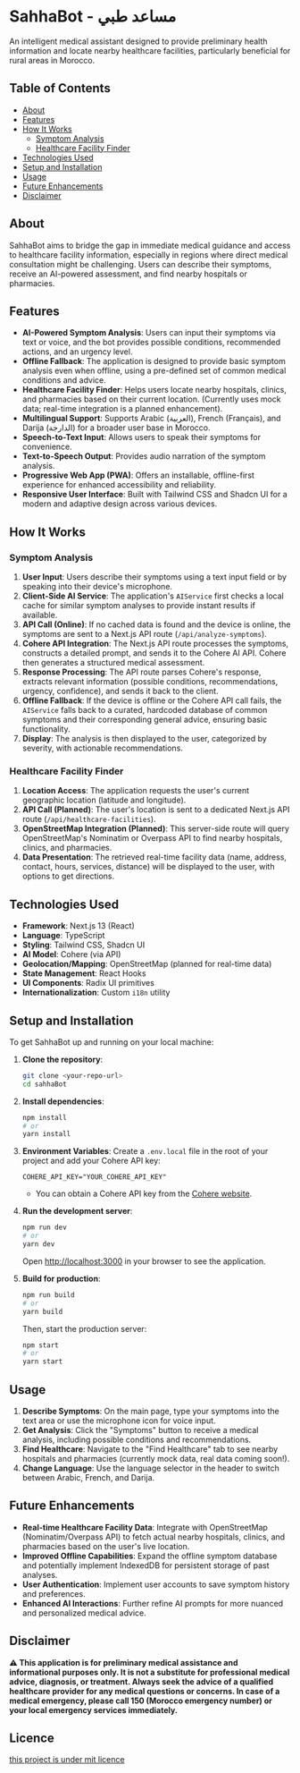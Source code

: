 # SahhaBot - مساعد طبي

An intelligent medical assistant designed to provide preliminary health information and locate nearby healthcare facilities, particularly beneficial for rural areas in Morocco.

## Table of Contents

-   [About](#about)
-   [Features](#features)
-   [How It Works](#how-it-works)
    -   [Symptom Analysis](#symptom-analysis)
    -   [Healthcare Facility Finder](#healthcare-facility-finder)
-   [Technologies Used](#technologies-used)
-   [Setup and Installation](#setup-and-installation)
-   [Usage](#usage)
-   [Future Enhancements](#future-enhancements)
-   [Disclaimer](#disclaimer)

## About

SahhaBot aims to bridge the gap in immediate medical guidance and access to healthcare facility information, especially in regions where direct medical consultation might be challenging. Users can describe their symptoms, receive an AI-powered assessment, and find nearby hospitals or pharmacies.

## Features

* **AI-Powered Symptom Analysis**: Users can input their symptoms via text or voice, and the bot provides possible conditions, recommended actions, and an urgency level.
* **Offline Fallback**: The application is designed to provide basic symptom analysis even when offline, using a pre-defined set of common medical conditions and advice.
* **Healthcare Facility Finder**: Helps users locate nearby hospitals, clinics, and pharmacies based on their current location. (Currently uses mock data; real-time integration is a planned enhancement).
* **Multilingual Support**: Supports Arabic (العربية), French (Français), and Darija (الدارجة) for a broader user base in Morocco.
* **Speech-to-Text Input**: Allows users to speak their symptoms for convenience.
* **Text-to-Speech Output**: Provides audio narration of the symptom analysis.
* **Progressive Web App (PWA)**: Offers an installable, offline-first experience for enhanced accessibility and reliability.
* **Responsive User Interface**: Built with Tailwind CSS and Shadcn UI for a modern and adaptive design across various devices.

## How It Works

### Symptom Analysis

1.  **User Input**: Users describe their symptoms using a text input field or by speaking into their device's microphone.
2.  **Client-Side AI Service**: The application's `AIService` first checks a local cache for similar symptom analyses to provide instant results if available.
3.  **API Call (Online)**: If no cached data is found and the device is online, the symptoms are sent to a Next.js API route (`/api/analyze-symptoms`).
4.  **Cohere API Integration**: The Next.js API route processes the symptoms, constructs a detailed prompt, and sends it to the Cohere AI API. Cohere then generates a structured medical assessment.
5.  **Response Processing**: The API route parses Cohere's response, extracts relevant information (possible conditions, recommendations, urgency, confidence), and sends it back to the client.
6.  **Offline Fallback**: If the device is offline or the Cohere API call fails, the `AIService` falls back to a curated, hardcoded database of common symptoms and their corresponding general advice, ensuring basic functionality.
7.  **Display**: The analysis is then displayed to the user, categorized by severity, with actionable recommendations.

### Healthcare Facility Finder

1.  **Location Access**: The application requests the user's current geographic location (latitude and longitude).
2.  **API Call (Planned)**: The user's location is sent to a dedicated Next.js API route (`/api/healthcare-facilities`).
3.  **OpenStreetMap Integration (Planned)**: This server-side route will query OpenStreetMap's Nominatim or Overpass API to find nearby hospitals, clinics, and pharmacies.
4.  **Data Presentation**: The retrieved real-time facility data (name, address, contact, hours, services, distance) will be displayed to the user, with options to get directions.

## Technologies Used

* **Framework**: Next.js 13 (React)
* **Language**: TypeScript
* **Styling**: Tailwind CSS, Shadcn UI
* **AI Model**: Cohere (via API)
* **Geolocation/Mapping**: OpenStreetMap (planned for real-time data)
* **State Management**: React Hooks
* **UI Components**: Radix UI primitives
* **Internationalization**: Custom `i18n` utility

## Setup and Installation

To get SahhaBot up and running on your local machine:

1.  **Clone the repository**:
    ```bash
    git clone <your-repo-url>
    cd sahhaBot
    ```

2.  **Install dependencies**:
    ```bash
    npm install
    # or
    yarn install
    ```

3.  **Environment Variables**:
    Create a `.env.local` file in the root of your project and add your Cohere API key:
    ```
    COHERE_API_KEY="YOUR_COHERE_API_KEY"
    ```
    * You can obtain a Cohere API key from the [Cohere website](https://cohere.com/).

4.  **Run the development server**:
    ```bash
    npm run dev
    # or
    yarn dev
    ```
    Open [http://localhost:3000](http://localhost:3000) in your browser to see the application.

5.  **Build for production**:
    ```bash
    npm run build
    # or
    yarn build
    ```
    Then, start the production server:
    ```bash
    npm start
    # or
    yarn start
    ```
## Usage

1.  **Describe Symptoms**: On the main page, type your symptoms into the text area or use the microphone icon for voice input.
2.  **Get Analysis**: Click the "Symptoms" button to receive a medical analysis, including possible conditions and recommendations.
3.  **Find Healthcare**: Navigate to the "Find Healthcare" tab to see nearby hospitals and pharmacies (currently mock data, real data coming soon!).
4.  **Change Language**: Use the language selector in the header to switch between Arabic, French, and Darija.

## Future Enhancements

* **Real-time Healthcare Facility Data**: Integrate with OpenStreetMap (Nominatim/Overpass API) to fetch actual nearby hospitals, clinics, and pharmacies based on the user's live location.
* **Improved Offline Capabilities**: Expand the offline symptom database and potentially implement IndexedDB for persistent storage of past analyses.
* **User Authentication**: Implement user accounts to save symptom history and preferences.
* **Enhanced AI Interactions**: Further refine AI prompts for more nuanced and personalized medical advice.

## Disclaimer

**⚠️ This application is for preliminary medical assistance and informational purposes only. It is not a substitute for professional medical advice, diagnosis, or treatment. Always seek the advice of a qualified healthcare provider for any medical questions or concerns. In case of a medical emergency, please call 150 (Morocco emergency number) or your local emergency services immediately.**


## Licence
  [this project is under mit licence](LICENCE)
